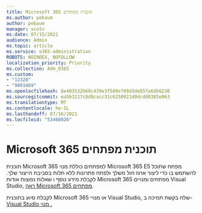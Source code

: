 ```yaml
---
title: Microsoft 365 תוכנית מפתחים
ms.author: pebaum
author: pebaum
manager: scotv
ms.date: 07/15/2021
audience: Admin
ms.topic: article
ms.service: o365-administration
ROBOTS: NOINDEX, NOFOLLOW
localization_priority: Priority
ms.collection: Adm_O365
ms.custom:
- "12320"
- "9001669"
ms.openlocfilehash: 8e403532b60c439e3f589ef89d3de857a6db6230
ms.sourcegitcommit: ea5b3217c8d8cacc31c6250921d0dcdd8385e863
ms.translationtype: MT
ms.contentlocale: he-IL
ms.lasthandoff: 07/16/2021
ms.locfileid: "53460026"
---
```

# <a name="microsoft-365-developer-program"></a>Microsoft 365 תוכנית מפתחים

תוכנית Microsoft 365 למפתחים כוללת מנוי Microsoft 365 E5 מפתח שתוכל להשתמש בו כדי ליצור ארגז חול משלך ולפתח פתרונות ללא תלות בסביבת הייצור שלך. לקבלת מידע נוסף ו שאלות נפוצות אודות Microsoft 365 מפתחים ומנויים Visual Studio, [ראה Microsoft 365 מפתחים](/office/developer-program/microsoft-365-developer-program).

לקבלת סיוע בתוכנית Microsoft 365 או מנויי Visual Studio, שלח בקשת תמיכה ב- [Visual Studio מנוי .](https://visualstudio.microsoft.com/subscriptions/support/)